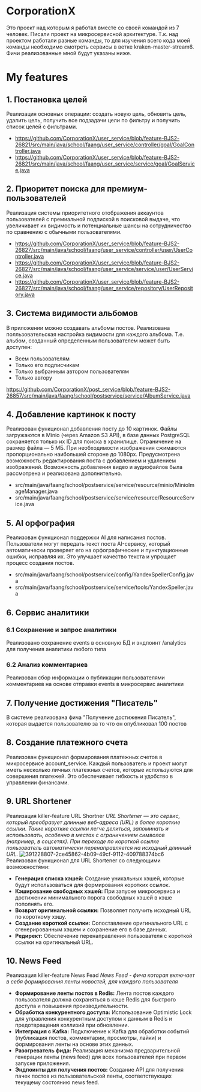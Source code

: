 # CorporationX
Это проект над которым я работал вместе со своей командой из 7 человек. Писали проект на микросервисной архитектуре. Т.к. над проектом работали разные команды, то для изучения всего кода моей команды необходимо смотреть сервисы в ветке kraken-master-stream6. Фичи реализованные мной будут указаны ниже.

# My features
## 1. Постановка целей
Реализация основныx операции: создать новую цель, обновить цель, удалить цель, получить все подзадачи цели по фильтру и получить список целей с фильтрами.
- https://github.com/CorporationX/user_service/blob/feature-BJS2-26821/src/main/java/school/faang/user_service/controller/goal/GoalController.java
- https://github.com/CorporationX/user_service/blob/feature-BJS2-26821/src/main/java/school/faang/user_service/service/goal/GoalService.java

## 2. Приоритет поиска для премиум-пользователей
Реализация системы приоритетного отображения аккаунтов пользователей с премиальной подпиской в поисковой выдаче, что увеличивает их видимость и потенциальные шансы на сотрудничество по сравнению с обычными пользователями.
- https://github.com/CorporationX/user_service/blob/feature-BJS2-26827/src/main/java/school/faang/user_service/controller/user/UserController.java
- https://github.com/CorporationX/user_service/blob/feature-BJS2-26827/src/main/java/school/faang/user_service/service/user/UserService.java
- https://github.com/CorporationX/user_service/blob/feature-BJS2-26827/src/main/java/school/faang/user_service/repository/UserRepository.java


## 3. Система видимости альбомов
В приложении можно создавать альбомы постов. Реализована полльзовательская настройка видимости для каждого альбома. Т.е. альбом, созданный определенным пользователем может быть доступен:
- Всем пользователям
- Только его подписчикам
- Только выбранным автором пользователям
- Только автору

https://github.com/CorporationX/post_service/blob/feature-BJS2-26857/src/main/java/faang/school/postservice/service/AlbumService.java

## 4. Добавление картинок к посту
Реализован функционал добавления посту до 10 картинок. Файлы загружаются в Minio (через Amazon S3 API), в базе данных PostgreSQL сохраняется только их ID для поиска в хранилище. Ограничение на размер файла — 5 МБ. При необходимости изображения сжимаются пропорционально наибольшей стороне до 1080px. Предусмотрена возможность редактирования поста с добавлением и удалением изображений. Возможность добавления видео и аудиофайлов была рассмотрена и реализована дополнительно.
- src/main/java/faang/school/postservice/service/resource/minio/MinioImageManager.java
- src/main/java/faang/school/postservice/service/resource/ResourceService.java

## 5. AI орфография
Реализован функционал поддержки AI для написания постов. Пользователи могут передать текст поста AI-сервису, который автоматически проверяет его на орфографические и пунктуационные ошибки, исправляя их. Это улучшает качество текста и упрощает процесс создания постов.
- src/main/java/faang/school/postservice/config/YandexSpellerConfig.java
- src/main/java/faang/school/postservice/service/tools/YandexSpeller.java

## 6. Cервис аналитики
### 6.1 Сохранение и  запрос аналитики
Реализовано сохранение events в основную БД и эндпоинт /analytics для получения аналитики любого типа

### 6.2 Анализ комментариев
Реализован сбор информации о публикации пользователями комментариев на основе отправки events в микросервис аналитики

## 7. Получение достижения "Писатель"
В системе реализована фича "Получение достижения Писатель", которая выдается пользователю за то что он опубликовал 100 постов

## 8. Создание платежного счета
Реализован функционал формирования платежных счетов в микросервисе account_service. Каждый пользователь и проект могут иметь несколько личных платежных счетов, которые используются для совершения платежей. Это обеспечивает гибкость и удобство в управлении финансами.

## 9. URL Shortener
Реализация killer-feature URL Shortner
*URL Shortener — это сервис, который преобразует длинные веб-адреса (URL) в более короткие ссылки. Такие короткие ссылки легче делиться, запоминать и использовать, особенно в местах с ограничением символов (например, в соцсетях). При переходе по короткой ссылке пользователь автоматически перенаправляется на исходный длинный URL.*
![391228807-2ce45862-4b09-49cf-9112-409788374bc6](https://github.com/user-attachments/assets/a4176413-0e76-44be-8365-40eebfddf75c)
Реализован функционал для URL Shortener со следующими возможностями:
- **Генерация списка хэшей:** Создание уникальных хэшей, которые будут использоваться для формирования коротких ссылок.
- **Кэширование свободных хэшей:** При запуске микросервиса и достижении минимального порога свободных хэшей в кэше пополнять его.
- **Возврат оригинальной ссылки:** Позволяет получить исходный URL по короткому хэшу.
- **Создание короткой ссылки:** Сопоставление оригинального URL с сгенерированным хэшем и сохранение его в базе данных.
- **Редирект:** Обеспечение перенаправления пользователя с короткой ссылки на оригинальный URL.


## 10. News Feed
Реализация killer-feature News Fead
*News Feed - фича которая включает в себя формирования ленты новостей, для каждого пользователя*

- **Формирование ленты постов в Redis:** Лента постов каждого пользователя должна сохраняться в кэше Redis для быстрого доступа и повышения производительности.
- **Обработка конкурентного доступа:** Использование Optimistic Lock для управления конкурентным доступом к данным в Redis и предотвращения коллизий при обновлении.
- **Интеграция с Kafka:** Подключение к Kafka для обработки событий (публикация постов, комментарии, просмотры, лайки) и формирования ленты на основе этих данных.
- **Разогреватель фида:** Реализация механизма предварительной генерации ленты (news feed) для всех пользователей при первом запуске приложения.
- **Эндпоинты для получения постов:** Создание API для получения пачек постов из пользовательской ленты, соответствующих текущему состоянию news feed.



